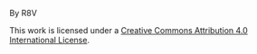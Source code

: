 By R8V

This work is licensed under a
[Creative Commons Attribution 4.0 International License](http://creativecommons.org/licenses/by/4.0/).